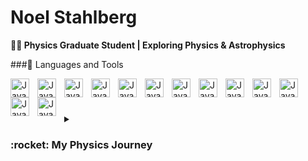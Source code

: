 # Noel Stahlberg

**:scientist: Physics Graduate Student | Exploring Physics & Astrophysics**

###:toolbox: Languages and Tools

<img align="left" alt="Java" width=30px style="padding-right:10px;" src="https://cdn.jsdelivr.net/gh/devicons/devicon@latest/icons/python/python-original.svg" />
<img align="left" alt="Java" width=30px style="padding-right:10px;" src="https://cdn.jsdelivr.net/gh/devicons/devicon@latest/icons/cplusplus/cplusplus-original.svg" />
<img align="left" alt="Java" width=30px style="padding-right:10px;" src="https://cdn.jsdelivr.net/gh/devicons/devicon@latest/icons/matlab/matlab-original.svg" />
<img align="left" alt="Java" width=30px style="padding-right:10px;" src="https://cdn.jsdelivr.net/gh/devicons/devicon@latest/icons/latex/latex-original.svg" />     
<img align="left" alt="Java" width=30px style="padding-right:10px;" src="https://cdn.jsdelivr.net/gh/devicons/devicon@latest/icons/git/git-original.svg" />
<img align="left" alt="Java" width=30px style="padding-right:10px;" src="https://cdn.jsdelivr.net/gh/devicons/devicon@latest/icons/github/github-original.svg" />
<img align="left" alt="Java" width=30px style="padding-right:10px;" src="https://cdn.jsdelivr.net/gh/devicons/devicon@latest/icons/vim/vim-original.svg" />
<img align="left" alt="Java" width=30px style="padding-right:10px;" src="https://cdn.jsdelivr.net/gh/devicons/devicon@latest/icons/jupyter/jupyter-original.svg" />
<img align="left" alt="Java" width=30px style="padding-right:10px;" src="https://cdn.jsdelivr.net/gh/devicons/devicon@latest/icons/linux/linux-original.svg" />
<img align="left" alt="Java" width=30px style="padding-right:10px;" src="https://cdn.jsdelivr.net/gh/devicons/devicon@latest/icons/bash/bash-original.svg" />
<img align="left" alt="Java" width=30px style="padding-right:10px;" src="https://cdn.jsdelivr.net/gh/devicons/devicon@latest/icons/labview/labview-original-wordmark.svg" />
<img align="left" alt="Java" width=30px style="padding-right:10px;" src="https://cdn.jsdelivr.net/gh/devicons/devicon@latest/icons/html5/html5-plain-wordmark.svg" />
<img align="left" alt="Java" width=30px style="padding-right:10px;" src="https://cdn.jsdelivr.net/gh/devicons/devicon@latest/icons/yaml/yaml-original.svg" />
<br />

#

<details>
  <summary><h3>:rocket: My Physics Journey</h3></summary>
    <p>I am a graduate student currently transitioning to a Master of Science (M.Sc.) in Physics, after having initially studied M.Sc. Astrophysics. My journey in physics began with a hands-on apprenticeship as a physics laboratory assistant at the VDZ in Düsseldorf, which gave me practical experience in experimental setups and data collection. This led to my role as a physics laboratory assistant, further honing my technical skills and deepening my understanding of the field.</p>
    <p>I earned my B.Sc. in Physics at the Heinrich-Heine-University Düsseldorf, where I not only developed a solid foundation in theoretical and experimental physics but also began to explore computational methods. My interest in programming sparked during the numerical methods course during which I started learning C++ and using Git for version control. During my bachelor's thesis on theoretical plasma physics, I learned MATLAB to model the process of laser wakefield acceleration of electrons.</p>
    <p>As I transitioned into my M.Sc. in Astrophysics at the Rheinische Friedrich-Wilhelms-University Bonn, I continued to deepen my computational abilities, focusing on Python and key libraries such as NumPy, SciPy, SymPy, Matplotlib, Astropy, and Pandas. Through various homework assignments, programming courses, and data analysis projects, I grew more comfortable with Python's versatility in both data manipulation and scientific computing.</p>
    <p>Along the way, I also picked up important tools to enhance my workflow, including LaTeX for writing reports and my thesis, as well as Vim for efficient text editing. I self-taught basic elements of Bash and YAML to further customize my terminal environment, and I continue to refine my skills using resources like YouTube, documentation, and platforms like ChatGPT to help troubleshoot and accelerate my learning.</p>
    <p>With a broad skill set spanning both experimental and computational physics, I am passionate about solving complex problems in physics, data analysis, and beyond. As I transition into an M.Sc. in Physics, I look forward to expanding my knowledge and contributing to cutting-edge research in the field.</p>
